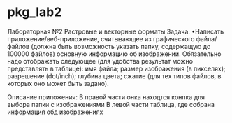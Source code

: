 # pkg_lab2

Лабораторная №2 Растровые и векторные форматы Задача: •Написать приложение/веб-приложение, считывающее из графического файла/файлов (должна быть возможность указать папку, содержащую до 100000 файлов) основную информацию об изображении. Обязательно надо отображать следующее (для удобства результат можно представлять в таблице): имя файла; размер изображения (в пикселях); разрешение (dot/inch); глубина цвета; сжатие (для тех типов файлов, в которых оно может быть задано).

Описание приложения: В правой части онка находтся конпка для выбора папки с изображениями В левой части таблица, где собрана информация обд изображениях
